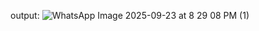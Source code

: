 output:
![WhatsApp Image 2025-09-23 at 8 29 08 PM (1)](https://github.com/user-attachments/assets/0b18b387-e5a4-4bba-beac-9beb5f5a6dc1)
